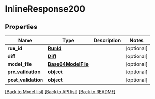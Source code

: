 # InlineResponse200

## Properties
Name | Type | Description | Notes
------------ | ------------- | ------------- | -------------
**run_id** | [**RunId**](RunId.md) |  | [optional] 
**diff** | [**Diff**](Diff.md) |  | [optional] 
**model_file** | [**Base64ModelFile**](Base64ModelFile.md) |  | [optional] 
**pre_validation** | **object** |  | [optional] 
**post_validation** | **object** |  | [optional] 

[[Back to Model list]](../README.md#documentation-for-models) [[Back to API list]](../README.md#documentation-for-api-endpoints) [[Back to README]](../README.md)

